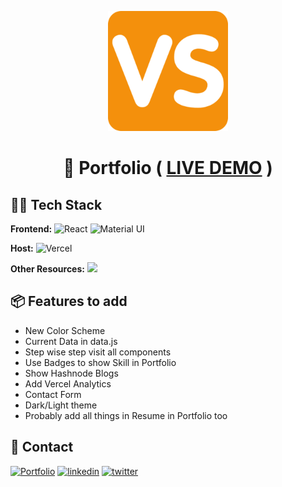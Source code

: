 <div align="center">

![Logo](./public/favicon_io/android-chrome-192x192.png)

# 📃 Portfolio ( [LIVE DEMO](https://vanshsharma.vercel.app/) )

</div>

## 👨‍💻 Tech Stack

**Frontend:** ![React](https://img.shields.io/badge/react-%2320232a.svg?style=for-the-badge&logo=react&logoColor=%2361DAFB) ![Material UI](https://img.shields.io/badge/material%20ui-007fff?style=for-the-badge&logoColor=white)


**Host:** ![Vercel](https://img.shields.io/badge/vercel-%23000000.svg?style=for-the-badge&logo=vercel&logoColor=white)

**Other Resources:** ![](https://img.shields.io/badge/React%20Alice%20Carousel-orange?style=for-the-badge&logoColor=white) 


## 📦 Features to add
- New Color Scheme
- Current Data in data.js
- Step wise step visit all components
- Use Badges to show Skill in Portfolio
- Show Hashnode Blogs
- Add Vercel Analytics
- Contact Form
- Dark/Light theme
- Probably add all things in Resume in Portfolio too

## 🔗 Contact

[![Portfolio](https://img.shields.io/badge/My%20Portfolio-FF6C37?style=for-the-badge&&logoColor=white)](http://vanshsharma.vercel.app/)
[![linkedin](https://img.shields.io/badge/linkedin-0A66C2?style=for-the-badge&logo=linkedin&logoColor=white)](https://www.linkedin.com/in/vanshsharma27/)
[![twitter](https://img.shields.io/badge/twitter-1DA1F2?style=for-the-badge&logo=twitter&logoColor=white)](https://twitter.com/Vanshsh2701)